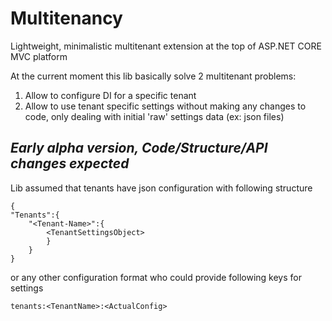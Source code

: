 # Multitenancy

Lightweight, minimalistic multitenant extension at the top of ASP.NET CORE MVC platform

At the current moment this lib basically solve 2 multitenant problems:

1) Allow to configure DI for a specific tenant
2) Allow to use tenant specific settings without making any changes to code, only dealing with initial 'raw' settings data (ex: json files)

*Early alpha version, Code/Structure/API changes expected*
---------------------------------------

Lib assumed that tenants have json configuration with following structure

    {
    "Tenants":{  
        "<Tenant-Name>":{  
            <TenantSettingsObject>  
            }  
        }  
    }


or any other configuration format who could provide following keys for settings

`tenants:<TenantName>:<ActualConfig>`
